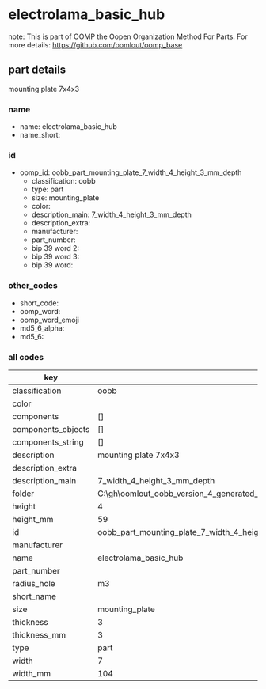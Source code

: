 # electrolama_basic_hub  

note: This is part of OOMP the Oopen Organization Method For Parts. For more details: https://github.com/oomlout/oomp_base

##  part details



mounting plate 7x4x3

### name
* name: electrolama_basic_hub
* name_short: 
### id
* oomp_id: oobb_part_mounting_plate_7_width_4_height_3_mm_depth
  * classification: oobb
  * type: part
  * size: mounting_plate
  * color: 
  * description_main: 7_width_4_height_3_mm_depth
  * description_extra: 
  * manufacturer: 
  * part_number: 
  * bip 39 word 2: 
  * bip 39 word 3: 
  * bip 39 word: 

### other_codes
* short_code: 
* oomp_word: 
* oomp_word_emoji 
* md5_6_alpha: 
* md5_6: 









### all codes 
| key | value |  
| --- | --- |  
| classification | oobb |  
| color |  |  
| components | [] |  
| components_objects | [] |  
| components_string | [] |  
| description | mounting plate 7x4x3 |  
| description_extra |  |  
| description_main | 7_width_4_height_3_mm_depth |  
| folder | C:\gh\oomlout_oobb_version_4_generated_parts\things\oobb_part_mounting_plate_7_width_4_height_3_mm_depth |  
| height | 4 |  
| height_mm | 59 |  
| id | oobb_part_mounting_plate_7_width_4_height_3_mm_depth |  
| manufacturer |  |  
| name | electrolama_basic_hub |  
| part_number |  |  
| radius_hole | m3 |  
| short_name |  |  
| size | mounting_plate |  
| thickness | 3 |  
| thickness_mm | 3 |  
| type | part |  
| width | 7 |  
| width_mm | 104 |  
